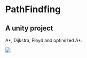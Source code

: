 # PathFindfing

A unity project
-----
A*, Dijkstra, Floyd and optimized A*.
  
![](https://github.com/xSCx/PathFinding/raw/master/sample.png)
